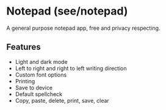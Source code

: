 # Notepad (see/notepad)

A general purpose notepad app, free and privacy respecting.

## Features

- Light and dark mode
- Left to right and right to left writing direction
- Custom font options
- Printing
- Save to device
- Default spellcheck 
- Copy, paste, delete, print, save, clear